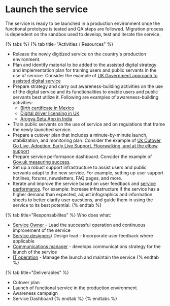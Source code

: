 # Launch the service

The service is ready to be launched in a production environment once the functional prototype is tested and QA steps are followed. Migration process is dependent on the sandbox used to develop, test and iterate the service.&#x20;

{% tabs %}
{% tab title="Activities / Resources" %}
* Release the newly digitized service on the country's production environment.
* Plan and identify material to be added to the assisted digital strategy and implementation plan for training users and public servants in the use of service. Consider the example of [UK Government approach to assisted digital service](https://www.gov.uk/government/publications/government-approach-to-assisted-digital/government-approach-to-assisted-digital)
* Prepare strategy and carry out awareness-building activities on the use of the digital service and its functionalities to enable users and public servants best utilize it. Following are examples of awareness-building activities:&#x20;
  * [Birth certificate in Mexico](https://www.gob.mx/actas)
  * [Digital driver licensing in UK](https://www.gov.uk/government/news/dvla-launches-new-campaign-to-help-move-customers-online)
  * [Arogya Setu App in India](https://www.mygov.in/aarogya-setu-app/)
* Train public servants on the use of service and on regulations that frame the newly launched service.
* Prepare a cutover plan that includes a minute-by-minute launch, stabilization, and monitoring plan. Consider the example of [Uk Cutover, Go Live, Adoption, Early Live Support, Floorwalking, and at the elbow support](https://www.digitalmarketplace.service.gov.uk/g-cloud/services/925766262378996)
* Prepare service performance dashboard. Consider the example of [Gov.uk measuring success](https://www.gov.uk/service-manual/measuring-success).
* Set up a robust support infrastructure to assist users and public servants adapt to the new service. For example, setting up user support hotlines, forums, newsletters, FAQ pages, and more.&#x20;
* Iterate and improve the service based on user feedback and [service performance](https://www.gov.uk/service-manual/measuring-success). For example: Increase infrastructure if the service has a higher demand than expected, adjust infographics and information sheets to better clarify user questions, and guide them in using the service to its best potential.
{% endtab %}

{% tab title="Responsabilites" %}
Who does what:

* [Service Owner ](../digital-team-composition/user-profiles-taxonomy.md#service-owner)- Lead the successful operation and continuous improvement of the service
* [Service designers](../digital-team-composition/user-profiles-taxonomy.md#service-designer)/ Design lead – Incorporate user feedback where applicable
* [Communications manager](https://govstack.gitbook.io/implementation-playbook/govstack-implementation-playbook/annex/govstack-user-profiles-taxonomy#communication-manager) - develops communications strategy for the launch of the service
* [IT operation](../digital-team-composition/user-profiles-taxonomy.md#back-end-developers) - Manage the launch and maintain the service
{% endtab %}

{% tab title="Deliverables" %}
* Cutover plan
* Launch of functional service in the production environment
* Awareness campaign
* Service Dashboard
{% endtab %}
{% endtabs %}
